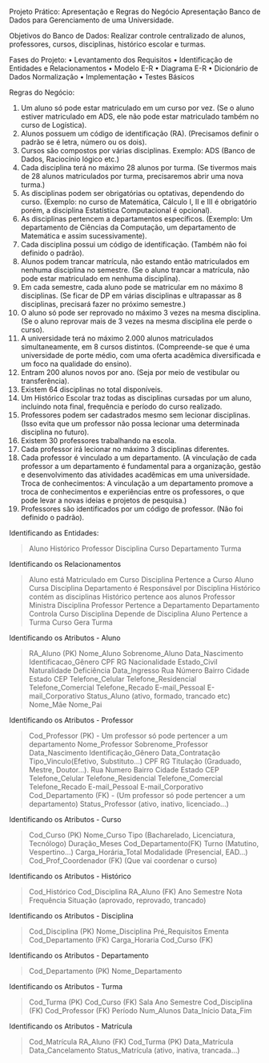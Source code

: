 Projeto Prático: Apresentação e Regras do Negócio
Apresentação
Banco de Dados para Gerenciamento de uma Universidade.

Objetivos do Banco de Dados:
Realizar controle centralizado de alunos, professores, cursos,
disciplinas, histórico escolar e turmas.

Fases do Projeto:
• Levantamento dos Requisitos
• Identificação de Entidades e Relacionamentos
• Modelo E-R
• Diagrama E-R
• Dicionário de Dados Normalização
• Implementação
• Testes Básicos

Regras do Negócio:

1. Um aluno só pode estar matriculado em um curso por vez. (Se o aluno estiver matriculado em ADS, ele não pode estar matriculado também no curso de Logística).
2. Alunos possuem um código de identificação (RA). (Precisamos definir o padrão se é letra, número ou os dois). 
3. Cursos são compostos por várias disciplinas. Exemplo: ADS (Banco de Dados, Raciocínio lógico etc.)
4. Cada disciplina terá no máximo 28 alunos por turma. (Se tivermos mais de 28 alunos matriculados por turma, precisaremos abrir uma nova turma.)
5. As disciplinas podem ser obrigatórias ou optativas, dependendo do curso. (Exemplo: no curso de Matemática, Cálculo I, II e III é obrigatório porém, a disciplina Estatística Computacional é opcional).
6. As disciplinas pertencem a departamentos específicos. (Exemplo: Um departamento de Ciências da Computação, um departamento de Matemática e assim sucessivamente).
7. Cada disciplina possui um código de identificação. (Também não foi definido o padrão).
8. Alunos podem trancar matrícula, não estando então matriculados em nenhuma disciplina no semestre. (Se o aluno trancar a matrícula, não pode estar matriculado em nenhuma disciplina).
9. Em cada semestre, cada aluno pode se matricular em no máximo 8 disciplinas. (Se ficar de DP em várias disciplinas e ultrapassar as 8 disciplinas, precisará fazer no próximo semestre.)
10. O aluno só pode ser reprovado no máximo 3 vezes na mesma disciplina. (Se o aluno reprovar mais de 3 vezes na mesma disciplina ele perde o curso).
11. A universidade terá no máximo 2.000 alunos matriculados simultaneamente, em 8 cursos distintos. (Compreende-se que é uma universidade de porte médio, com uma oferta acadêmica diversificada e um foco na qualidade do ensino).
12. Entram 200 alunos novos por ano. (Seja por meio de vestibular ou transferência).
13. Existem 64 disciplinas no total disponíveis.
14. Um Histórico Escolar traz todas as disciplinas cursadas por um aluno, incluindo nota final, frequência e período do curso realizado.
15. Professores podem ser cadastrados mesmo sem lecionar disciplinas. (Isso evita que um professor não possa lecionar uma determinada disciplina no futuro).
16. Existem 30 professores trabalhando na escola.
17. Cada professor irá lecionar no máximo 3 disciplinas diferentes.
18. Cada professor é vinculado a um departamento. (A vinculação de cada professor a um departamento é fundamental para a organização, gestão e desenvolvimento das atividades acadêmicas em uma universidade.
Troca de conhecimentos: A vinculação a um departamento promove a troca de conhecimentos e experiências entre os professores, o que pode levar a novas ideias e projetos de pesquisa.)
19. Professores são identificados por um código de professor. (Não foi definido o padrão).

Identificando as Entidades:
> Aluno
> Histórico
> Professor
> Disciplina
> Curso
> Departamento
> Turma

Identificando os Relacionamentos
> Aluno está Matriculado em Curso
> Disciplina Pertence a Curso
> Aluno Cursa Disciplina
> Departamento é Responsável por Disciplina
> Histórico contém as disciplinas
> Histórico pertence aos alunos
> Professor Ministra Disciplina
> Professor Pertence a Departamento
> Departamento Controla Curso
> Disciplina Depende de Disciplina
> Aluno Pertence a Turma
> Curso Gera Turma

Identificando os Atributos - Aluno
> RA_Aluno (PK)
> Nome_Aluno
> Sobrenome_Aluno
> Data_Nascimento
> Identificacao_Gênero
> CPF
> RG
> Nacionalidade
> Estado_Civil
> Naturalidade
> Deficiência
> Data_Ingresso
> Rua
> Número
> Bairro
> Cidade
> Estado
> CEP
> Telefone_Celular
> Telefone_Residencial
> Telefone_Comercial
> Telefone_Recado
> E-mail_Pessoal
> E-mail_Corporativo
> Status_Aluno (ativo, formado, trancado etc)
> Nome_Mãe
> Nome_Pai

Identificando os Atributos - Professor
> Cod_Professor (PK) - Um professor só pode pertencer a um departamento
> Nome_Professor
> Sobrenome_Professor
> Data_Nascimento
> Identificação_Gênero
> Data_Contratação
> Tipo_Vinculo(Efetivo, Substituto...)
> CPF
> RG
> Titulação (Graduado, Mestre, Doutor...).
> Rua
> Numero
> Bairro
> Cidade
> Estado
> CEP
> Telefone_Celular
> Telefone_Residencial
> Telefone_Comercial
> Telefone_Recado
> E-mail_Pessoal
> E-mail_Corporativo
> Cod_Departamento (FK) - (Um professor só pode pertencer a um departamento)
> Status_Professor (ativo, inativo, licenciado...)

Identificando os Atributos - Curso
> Cod_Curso (PK)
> Nome_Curso
> Tipo (Bacharelado, Licenciatura, Tecnólogo)
> Duração_Meses
> Cod_Departamento(FK)
> Turno (Matutino, Vespertino...)
> Carga_Horária_Total
> Modalidade (Presencial, EAD...)
> Cod_Prof_Coordenador (FK) (Que vai coordenar o curso)

Identificando os Atributos - Histórico
> Cod_Histórico
> Cod_Disciplina
> RA_Aluno (FK)
> Ano
> Semestre
> Nota
> Frequência
> Situação (aprovado, reprovado, trancado)

Identificando os Atributos - Disciplina
> Cod_Disciplina (PK)
> Nome_Disciplina
> Pré_Requisitos
> Ementa
> Cod_Departamento (FK)
> Carga_Horaria
> Cod_Curso (FK)

Identificando os Atributos - Departamento
> Cod_Departamento (PK)
> Nome_Departamento

Identificando os Atributos - Turma
> Cod_Turma (PK)
> Cod_Curso (FK)
> Sala
> Ano
> Semestre
> Cod_Disciplina (FK)
> Cod_Professor (FK)
> Período
> Num_Alunos
> Data_Início
> Data_Fim

Identificando os Atributos - Matrícula
> Cod_Matrícula
> RA_Aluno (FK)
> Cod_Turma (PK)
> Data_Matrícula
> Data_Cancelamento
> Status_Matrícula (ativo, inativa, trancada...)

